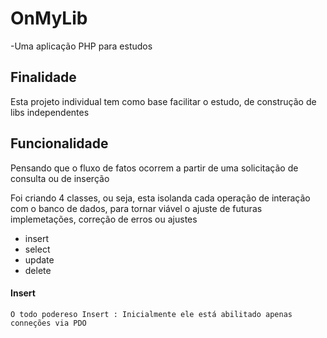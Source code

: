# OnMyLib
-Uma aplicação PHP para estudos

## Finalidade
Esta projeto individual tem como base facilitar o estudo, de construção de libs independentes

## Funcionalidade
Pensando que o fluxo de fatos ocorrem a partir de uma solicitação de consulta ou de inserção

Foi criando 4 classes, ou seja, esta isolanda cada operação de interação com o banco de dados, para tornar viável o ajuste de futuras implemetações, correção de erros ou ajustes
 - insert
 - select
 - update
 - delete
 
 #### Insert
    O todo podereso Insert : Inicialmente ele está abilitado apenas conneções via PDO



